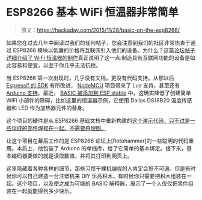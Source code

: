 # ESP8266 基本 WiFi 恒温器非常简单

> 原文：<https://hackaday.com/2015/11/28/basic-on-the-esp8266/>

如果您在过去几年中阅读过我们的任何帖子，您会注意到我们的社区非常热衷于通过 ESP8266 模块以低廉的价格将互联网引入他们的设备。为什么？这篇[论坛帖子详细介绍了 WiFi 恒温器的制作](http://www.picbasic.co.uk/forum/showthread.php?t=20908&p=135556#post135556)真正说明了这一点:制造具有互联网功能的设备是如此容易和便宜，以至于你几乎无法抗拒。

当 ESP8266 第一次出现时，几乎没有文档，更没有代码支持。从那以后 [Espressif 的 SDK](http://espressif.com/en/products/esp8266/) 有所改进， [NodeMCU](http://hackaday.com/2015/01/01/a-dev-board-for-the-esp-lua-interpreter/) 项目带来了 Lua 支持，甚至还有 [Arduino 支持](http://hackaday.com/2015/03/28/arduino-ide-support-for-the-esp8266/)。最近， [BASIC 被添加到 ESP stable](http://hackaday.com/2015/08/29/basically-its-an-esp8266/) 中，这确实降低了创建简单 WiFi 小部件的障碍，比如这里的恒温器示例，它使用 Dallas DS18B20 温度传感器和 LED 作为加热器元件的替身。

这个项目的硬件是从 ESP8266 基础文档中重新构建的[这个演示代码，只不过是一些现成的部件焊接在一起。不需要原理图。](http://www.esp8266basic.com/ds18b20-wifi-thermostat.html)

让这个项目在幕后工作的是 ESP8266 论坛上[Rotohammer]的一些聪明的代码重用。本质上，他包装了 Arduino 的单线库，给了它简单的基本绑定。接下来，基本编码器要做的就是读取数值，并将其打印到网页上。

这里隐藏着各种各样的细节，那些习惯于裸机编程的人肯定会怒不可遏。但是有时候你可以自己建造一台注塑机来 DIY 乐高积木，有时候你只需要把积木组装在一起。这个项目，以及使之成为可能的 BASIC 解释器，展示了一个人仅仅把零件组装在一起就能得到多少快乐。